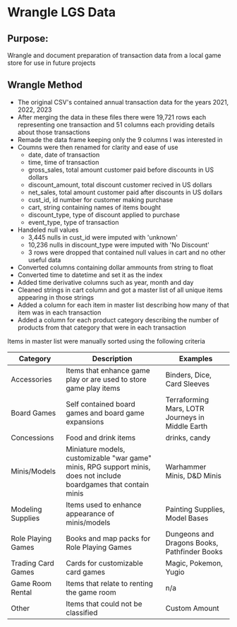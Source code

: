 # Wrangle LGS Data

## Purpose:

Wrangle and document preparation of transaction data from a local game store for use in future projects

## Wrangle Method
* The original CSV's contained annual transaction data for the years 2021, 2022, 2023
* After merging the data in these files there were 19,721 rows each representing one transaction and 51 columns each providing details about those transactions
* Remade the data frame keeping only the 9 columns I was interested in 
* Coumns were then renamed for clarity and ease of use 
    * date, date of transaction
    * time, time of transaction
    * gross_sales, total amount customer paid before discounts in US dollars
    * discount_amount, total discount customer recived in US dollars
    * net_sales, total amount customer paid after discounts in US dollars
    * cust_id, id number for customer making purchase
    * cart, string containing names of items bought
    * discount_type, type of discount applied to purchase
    * event_type, type of transaction
* Handeled null values
    * 3,445 nulls in cust_id were imputed with 'unknown'
    * 10,236 nulls in discount_type were imputed with 'No Discount'
    * 3 rows were dropped that contained null values in cart and no other useful data
* Converted columns containing dollar ammounts from string to float
* Converted time to datetime and set it as the index
* Added time derivative columns such as year, month and day
* Cleaned strings in cart column and got a master list of all unique items appearing in those strings
* Added a column for each item in master list describing how many of that item was in each transaction
* Added a column for each product category describing the number of products from that category that were in each transaction

Items in master list were manually sorted using the following criteria

|Category|Description|Examples|
|--------|-----------|--------|
|Accessories|Items that enhance game play or are used to store game play items|Binders, Dice, Card Sleeves|
|Board Games|Self contained board games and board game expansions|Terraforming Mars, LOTR Journeys in Middle Earth|
|Concessions|Food and drink items|drinks, candy|
|Minis/Models|Miniature models, customizable "war game" minis, RPG support minis, does not include boardgames that contain minis|Warhammer Minis, D&D Minis|
|Modeling Supplies|Items used to enhance appearance of minis/models|Painting Supplies, Model Bases|
|Role Playing Games|Books and map packs for Role Playing Games|Dungeons and Dragons Books, Pathfinder Books|
|Trading Card Games|Cards for customizable card games|Magic, Pokemon, Yugio|
|Game Room Rental|Items that relate to renting the game room| n/a|
|Other| Items that could not be classified|Custom Amount|
